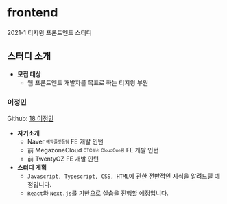# frontend
2021-1 티지윙 프론트엔드 스터디

## 스터디 소개
- **모집 대상**
  - 웹 프론트엔드 개발자를 목표로 하는 티지윙 부원

### 이정민
Github: [18 이정민](https://github.com/danmin20)
- **자기소개**
  - Naver <sub><sup>예약플랫폼팀</sup></sub> FE 개발 인턴
  - 前 MegazoneCloud <sub><sup>CTC부서 CloudOne팀</sup></sub> FE 개발 인턴
  - 前 TwentyOZ FE 개발 인턴
- **스터디 계획**
  - `Javascript, Typescript, CSS, HTML`에 관한 전반적인 지식을 알려드릴 예정입니다.
  - `React`와 `Next.js`를 기반으로 실습을 진행할 예정입니다.
